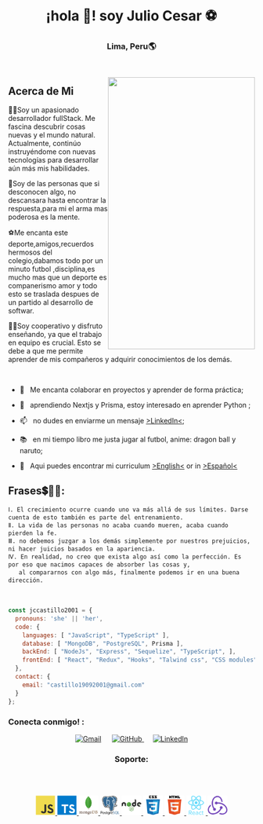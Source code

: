
<h1 align="center">¡hola 👋! soy Julio Cesar ⚽</h1>
<h3 align="center">Lima, Peru🌎</h3><br/> 


</p>
<img src="https://github.com/jccastillo2001/jccastillo2001/assets/121982199/ba225849-8d64-427a-965f-5a11a3dd96c3" align="right" width= "300" height="554">	
<h2>Acerca de Mi</h2>
<p>
<p>🐍🦜Soy un apasionado desarrollador fullStack. Me fascina descubrir cosas nuevas y el mundo natural. Actualmente, continúo instruyéndome con nuevas tecnologías para desarrollar aún más mis habilidades.<br> </p>
<p>💪Soy de las personas que si desconocen algo, no descansara hasta encontrar la respuesta,para mi el arma mas poderosa es la mente.</p>
<p>
  ⚽Me encanta este deporte,amigos,recuerdos hermosos del colegio,dabamos todo por un minuto futbol ,disciplina,es mucho mas que un deporte es companerismo amor y todo esto se traslada despues de un partido al desarrollo de softwar.
</p>
<p>
 🙋‍♂️Soy cooperativo y disfruto enseñando, ya que el trabajo en equipo es crucial. Esto se debe a que me permite aprender de mis compañeros y adquirir conocimientos de los demás.	
</p>
<br>

- 🤝 &nbsp; Me encanta colaborar en proyectos y aprender de forma práctica;
- 🌱 &nbsp; aprendiendo Nextjs y Prisma, estoy interesado en aprender Python ;
- 📫 &nbsp; no dudes en enviarme un mensaje [>LinkedIn<](https://www.linkedin.com/in/julio-castillo-5332801ab/);
- 📚 &nbsp; en mi tiempo libro me justa jugar al futbol, anime: dragon ball y naruto;

- 📝 &nbsp; Aqui puedes encontrar mi curriculum <a>[>English<](https://drive.google.com/file/d/1TNSB2fTC-MRmbrlKOvh1ZuzhbB22LYzx/view) or in [>Español<](https://drive.google.com/file/d/1LVExh7OLQhU1-BHK3Y1ehyumuo-9roON/view)
  
<div>
	<p>
	<h2>Frases💲🐱‍👤:</h2>
		
	Ⅰ. El crecimiento ocurre cuando uno va más allá de sus límites. Darse cuenta de esto también es parte del entrenamiento. 	
	Ⅱ. La vida de las personas no acaba cuando mueren, acaba cuando pierden la fe. 
	Ⅲ. no debemos juzgar a los demás simplemente por nuestros prejuicios, ni hacer juicios basados en la apariencia. 
	Ⅳ. En realidad, no creo que exista algo así como la perfección. Es por eso que nacimos capaces de absorber las cosas y,
       al compararnos con algo más, finalmente podemos ir en una buena dirección. 
	
</p>
</div>

</div>
<!--  -->
<br/>



```js
const jccastillo2001 = {
  pronouns: 'she' || 'her',
  code: {
    languages: [ "JavaScript", "TypeScript" ],
    database: [ "MongoDB", "PostgreSQL", Prisma ],
    backEnd: [ "NodeJs", "Express", "Sequelize", "TypeScript", ],
    frontEnd: [ "React", "Redux", "Hooks", "Talwind css", "CSS modules", "Toolkit" ]
  },
  contact: {
    email: "castillo19092001@gmail.com"
  }
};
```

<h3 align="left">Conecta conmigo! :</h3>
<p align="center">
	<a href="mailto:castillo19092001@gmail.com"><img src="https://img.shields.io/badge/Gmail-D14836?style=for-the-badge&logo=gmail&logoColor=white" alt="Gmail"/></a>
	&emsp;
	<a href="https://github.com/jccastillo2001"><img src="https://img.shields.io/badge/GitHub-100000?style=for-the-badge&logo=github&logoColor=white" alt="GitHub"/>
	</a>
	&emsp;
	<a href="https://www.linkedin.com/in/julio-castillo-5332801ab/"><img src="https://img.shields.io/badge/LinkedIn-0077B5?style=for-the-badge&logo=linkedin&logoColor=white" alt="LinkedIn"/></a>
</p>




<h3 align="center">Soporte:</h3>
</a></p><br><br>
  
  <p align="center"> <a href="https://developer.mozilla.org/en-US/docs/Web/JavaScript" target="_blank" rel="noreferrer"> <img src="https://raw.githubusercontent.com/devicons/devicon/master/icons/javascript/javascript-original.svg" alt="javascript" width="40" height="40"/> </a> <a href="https://www.typescriptlang.org/" target="_blank" rel="noreferrer"> <img src="https://raw.githubusercontent.com/devicons/devicon/master/icons/typescript/typescript-original.svg" alt="typescript" width="40" height="40"/> </a> <a href="https://www.mongodb.com/" target="_blank" rel="noreferrer"> <img src="https://raw.githubusercontent.com/devicons/devicon/master/icons/mongodb/mongodb-original-wordmark.svg" alt="mongodb" width="40" height="40"/> </a> <a href="https://www.postgresql.org" target="_blank" rel="noreferrer"> <img src="https://raw.githubusercontent.com/devicons/devicon/master/icons/postgresql/postgresql-original-wordmark.svg" alt="postgresql" width="40" height="40"/> </a> <a href="https://nodejs.org" target="_blank" rel="noreferrer"> <img src="https://raw.githubusercontent.com/devicons/devicon/master/icons/nodejs/nodejs-original-wordmark.svg" alt="nodejs" width="40" height="40"/> </a> <a href="https://www.w3schools.com/css/" target="_blank" rel="noreferrer"> <img src="https://raw.githubusercontent.com/devicons/devicon/master/icons/css3/css3-original-wordmark.svg" alt="css3" width="40" height="40"/> </a> <a href="https://www.w3.org/html/" target="_blank" rel="noreferrer"> <img src="https://raw.githubusercontent.com/devicons/devicon/master/icons/html5/html5-original-wordmark.svg" alt="html5" width="40" height="40"/> </a>  <a href="https://reactjs.org/" target="_blank" rel="noreferrer"> <img src="https://raw.githubusercontent.com/devicons/devicon/master/icons/react/react-original-wordmark.svg" alt="react" width="40" height="40"/> </a> <a href="https://redux.js.org" target="_blank" rel="noreferrer"> <img src="https://raw.githubusercontent.com/devicons/devicon/master/icons/redux/redux-original.svg" alt="redux" width="40" height="40"/> </a> </p>

<!--
